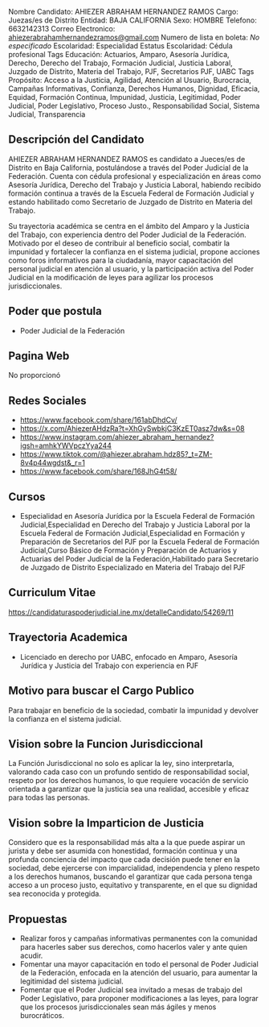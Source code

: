 Nombre Candidato: AHIEZER ABRAHAM HERNANDEZ RAMOS
Cargo: Juezas/es de Distrito
Entidad: BAJA CALIFORNIA
Sexo: HOMBRE
Telefono: 6632142313
Correo Electronico: ahiezerabrahamhernandezramos@gmail.com
Numero de lista en boleta: *No especificado*
Escolaridad: Especialidad
Estatus Escolaridad: Cédula profesional
Tags Educación: Actuarios, Amparo, Asesoría Jurídica, Derecho, Derecho del Trabajo, Formación Judicial, Justicia Laboral, Juzgado de Distrito, Materia del Trabajo, PJF, Secretarios PJF, UABC
Tags Propósito: Acceso a la Justicia, Agilidad, Atención al Usuario, Burocracia, Campañas Informativas, Confianza, Derechos Humanos, Dignidad, Eficacia, Equidad, Formación Continua, Impunidad, Justicia, Legitimidad, Poder Judicial, Poder Legislativo, Proceso Justo., Responsabilidad Social, Sistema Judicial, Transparencia


## Descripción del Candidato 

AHIEZER ABRAHAM HERNANDEZ RAMOS es candidato a Jueces/es de Distrito en Baja California, postulándose a través del Poder Judicial de la Federación. Cuenta con cédula profesional y especialización en áreas como Asesoría Jurídica, Derecho del Trabajo y Justicia Laboral, habiendo recibido formación continua a través de la Escuela Federal de Formación Judicial y estando habilitado como Secretario de Juzgado de Distrito en Materia del Trabajo.

Su trayectoria académica se centra en el ámbito del Amparo y la Justicia del Trabajo, con experiencia dentro del Poder Judicial de la Federación. Motivado por el deseo de contribuir al beneficio social, combatir la impunidad y fortalecer la confianza en el sistema judicial, propone acciones como foros informativos para la ciudadanía, mayor capacitación del personal judicial en atención al usuario, y la participación activa del Poder Judicial en la modificación de leyes para agilizar los procesos jurisdiccionales.


## Poder que postula

- Poder Judicial de la Federación


## Pagina Web

No proporcionó


## Redes Sociales

- https://www.facebook.com/share/161abDhdCv/
- https://x.com/AhiezerAHdzRa?t=XhGySwbkjC3KzET0asz7dw&s=08
- https://www.instagram.com/ahiezer_abraham_hernandez?igsh=amhkYWVpczYya244
- https://www.tiktok.com/@ahiezer.abraham.hdz85?_t=ZM-8v4p44wgdst&_r=1
- https://www.facebook.com/share/168JhG4t58/


## Cursos

- Especialidad en Asesoría Jurídica por la Escuela Federal de Formación Judicial,Especialidad en Derecho del Trabajo y Justicia Laboral por la Escuela Federal de Formación Judicial,Especialidad en Formación y Preparación de Secretarios del PJF por la Escuela Federal de Formación Judicial,Curso Básico de Formación y Preparación de Actuarios y Actuarias del Poder Judicial de la Federación,Habilitado para Secretario de Juzgado de Distrito Especializado en Materia del Trabajo del PJF


## Curriculum Vitae

https://candidaturaspoderjudicial.ine.mx/detalleCandidato/54269/11


## Trayectoria Academica

- Licenciado en derecho por UABC, enfocado en Amparo, Asesoría Jurídica y Justicia del Trabajo con experiencia en PJF


## Motivo para buscar el Cargo Publico

Para trabajar en beneficio de la sociedad, combatir la impunidad y devolver la confianza en el sistema judicial.


## Vision sobre la Funcion Jurisdiccional

La Función Jurisdiccional no solo es aplicar la ley, sino interpretarla, valorando cada caso con un profundo sentido de responsabilidad social, respeto por los derechos humanos, lo que requiere vocación de servicio orientada a garantizar que la justicia sea una realidad, accesible y eficaz para todas las personas.


## Vision sobre la Imparticion de Justicia

Considero que es la responsabilidad más alta a la que puede aspirar un jurista y debe ser asumida con honestidad, formación continua y una profunda conciencia del impacto que cada decisión puede tener en la sociedad, debe ejercerse con imparcialidad, independencia y pleno respeto a los derechos humanos, buscando el garantizar que cada persona tenga acceso a un proceso justo, equitativo y transparente, en el que su dignidad sea reconocida y protegida.


## Propuestas

- Realizar foros y campañas informativas permanentes con la comunidad para hacerles saber sus derechos, como hacerlos valer y ante quien acudir.
- Fomentar una mayor capacitación en todo el personal de Poder Judicial de la Federación, enfocada en la atención del usuario, para aumentar la legitimidad del sistema judicial.
- Fomentar que el Poder Judicial sea invitado a mesas de trabajo del Poder Legislativo, para proponer modificaciones a las leyes, para lograr que los procesos jurisdiccionales sean más ágiles y menos burocráticos.

